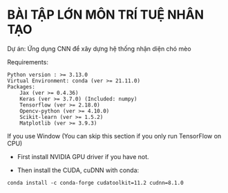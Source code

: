 # BÀI TẬP LỚN MÔN TRÍ TUỆ NHÂN TẠO
Dự án: Ứng dụng CNN để xây dựng hệ thống nhận diện chó mèo

Requirements:

    Python version : >= 3.13.0
    Virtual Environment: conda (ver >= 21.11.0)
    Packages:
        Jax (ver >= 0.4.36)
        Keras (ver >= 3.7.0) (Included: numpy) 
        Tensorflow (ver >= 2.18.0)
        Opencv-python (ver >= 4.10.0)
        Scikit-learn (ver >= 1.5.2)
        Matplotlib (ver >= 3.9.3)

If you use Window (You can skip this section if you only run TensorFlow on CPU)
     
- First install NVIDIA GPU driver if you have not.
        
- Then install the CUDA, cuDNN with conda:
```
conda install -c conda-forge cudatoolkit=11.2 cudnn=8.1.0
```

